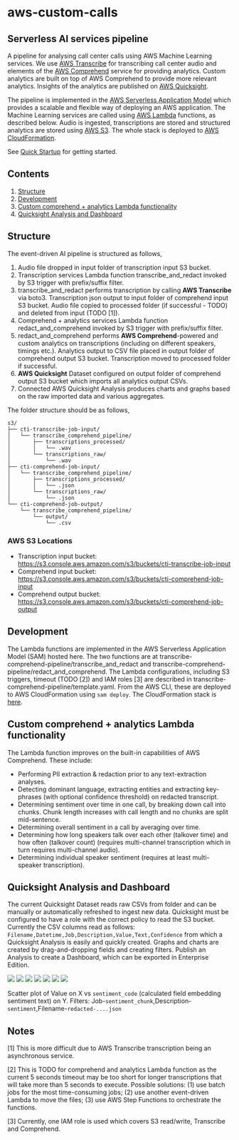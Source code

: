 # aws-custom-calls
## Serverless AI services pipeline
A pipeline for analysing call center calls using AWS Machine Learning services. We use [AWS Transcribe](aws.amazon.com/transcribe/) for transcribing call center audio and elements of the [AWS Comprehend](https://aws.amazon.com/comprehend/) service for providing analytics. Custom analytics are built on top of AWS Comprehend to provide more relevant analytics. Insights of the analytics are published on [AWS Quicksight](aws.amazon.com/quicksight/).

The pipeline is implemented in the [AWS Serverless Application Model](https://aws.amazon.com/serverless/sam/) which provides a scalable and flexible way of deploying an AWS application. The Machine Learning services are called using [AWS Lambda](aws.amazon.com/lambda/) functions, as described below. Audio is ingested, transcriptions are stored and structured analytics are stored using [AWS S3](aws.amazon.com/s3/). The whole stack is deployed to [AWS CloudFormation](https://aws.amazon.com/cloudformation/).

See [Quick Startup](docs/C-CCASEdevquickstartup-020721-0912.pdf) for getting started.

## Contents
1. [Structure](#Structure)
2. [Development](#Development)
3. [Custom comprehend + analytics Lambda functionality](#functionality)
4. [Quicksight Analysis and Dashboard](#qs)

## Structure

The event-driven AI pipeline is structured as follows,

1. Audio file dropped in input folder of transcription input S3 bucket.
2. Transcription services Lambda function transcribe_and_redact invoked by S3 trigger with prefix/suffix filter.
3. transcribe_and_redact performs transcription by calling **AWS Transcribe** via boto3. Transcription json output to input folder of comprehend input S3 bucket. Audio file copied to processed folder (if successful - TODO) and deleted from input (TODO [1]).
4. Comprehend + analytics services Lambda function redact_and_comprehend invoked by S3 trigger with prefix/suffix filter.
5. redact_and_comprehend performs **AWS Comprehend**-powered and custom analytics on transcriptions (including on different speakers, timings etc.). Analytics output to CSV file placed in output folder of comprehend output S3 bucket. Transcription moved to processed folder if successful.
6. **AWS Quicksight** Dataset configured on output folder of comprehend output S3 bucket which imports all analytics output CSVs.
7. Connected AWS Quicksight Analysis produces charts and graphs based on the raw imported data and various aggregates.

The folder structure should be as follows,

```
s3/
├── cti-transcribe-job-input/
│   └── transcribe_comprehend_pipeline/
│       ├── transcriptions_processed/
│       │   └── .wav
│       └── transcriptions_raw/
│           └── .wav
├── cti-comprehend-job-input/
│   └── transcribe_comprehend_pipeline/
│       ├── transcriptions_processed/
│       │   └── .json
│       └── transcriptions_raw/
│           └── .json
└── cti-comprehend-job-output/
    └── transcribe_comprehend_pipeline/
        └── output/
            └── .csv
```

### AWS S3 Locations

- Transcription input bucket: https://s3.console.aws.amazon.com/s3/buckets/cti-transcribe-job-input
- Comprehend input bucket: https://s3.console.aws.amazon.com/s3/buckets/cti-comprehend-job-input
- Comprehend output bucket: https://s3.console.aws.amazon.com/s3/buckets/cti-comprehend-job-output

## Development

The Lambda functions are implemented in the AWS Serverless Application Model (SAM) hosted here. The two functions are at transcribe-comprehend-pipeline/transcribe_and_redact and transcribe-comprehend-pipeline/redact_and_comprehend. The Lambda configurations, including S3 triggers, timeout (TODO [2]) and IAM roles [3] are described in transcribe-comprehend-pipeline/template.yaml. From the AWS CLI, these are deployed to AWS CloudFormation using `sam deploy`. The CloudFormation stack is [here](https://eu-west-2.console.aws.amazon.com/cloudformation/home?region=eu-west-2#/stacks/stackinfo?stackId=arn%3Aaws%3Acloudformation%3Aeu-west-2%3A337847985510%3Astack%2Ftranscribe-comprehend-pipeline%2Ff80d0e30-ce9b-11eb-ad06-061b6b0df246). 


## Custom comprehend + analytics Lambda functionality <a name="functionality"></a>

The Lambda function improves on the built-in capabilities of AWS Comprehend. These include:

- Performing PII extraction & redaction prior to any text-extraction analyses.
- Detecting dominant language, extracting entities and extracting key-phrases (with optional confidence threshold) on redacted transcript.
- Determining sentiment over time in one call, by breaking down call into chunks. Chunk length increases with call length and no chunks are split mid-sentence.
- Determining overall sentiment in a call by averaging over time.
- Determining how long speakers talk over each other (talkover time) and how often (talkover count) (requires multi-channel transcription which in turn requires multi-channel audio).
- Determining individual speaker sentiment (requires at least multi-speaker transcription).

## Quicksight Analysis and Dashboard <a name="qs"></a>

The current Quicksight Dataset reads raw CSVs from folder and can be manually or automatically refreshed to ingest new data. Quicksight must be configured to have a role with the correct policy to read the S3 bucket. Currently the CSV columns read as follows: `Filename,Datetime,Job,Description,Value,Text,Confidence` from which a Quicksight Analysis is easily and quickly created. Graphs and charts are created by drag-and-dropping fields and creating filters. Publish an Analysis to create a Dashboard, which can be exported in Enterprise Edition.

![](docs/quicksight-sentiment.png)
![](docs/quicksight-entities.png)
![](docs/quicksight-keyphrases.png)
![](docs/quicksight-talkover.png)
![](docs/quicksight-languages.png)
![](docs/quicksight-keyphraseswordcloud.png)
![](docs/quicksight-sentimentovertime.png)

Scatter plot of Value on X vs `sentiment_code` (calculated field embedding sentiment text) on Y. Filters: Job-`sentiment_chunk`,Description-`sentiment`,Filename-`redacted-....json`

## Notes

[1] This is more difficult due to AWS Transcribe transcription being an asynchronous service.

[2] This is TODO for comprehend and analytics Lambda function as the current 5 seconds timeout may be too short for longer transcriptions that
will take more than 5 seconds to execute. Possible solutions: (1) use batch jobs for the most time-consuming jobs; (2) use another event-driven
Lambda to move the files; (3) use AWS Step Functions to orchestrate the functions.

[3] Currently, one IAM role is used which covers S3 read/write, Transcribe and Comprehend.


